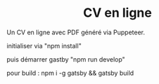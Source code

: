 <h1 align="center">
  CV en ligne
</h1>

Un CV en ligne avec PDF généré via Puppeteer.

initialiser via "npm install"

puis démarrer gastby "npm run develop"

pour build : npm i -g gatsby && gatsby build